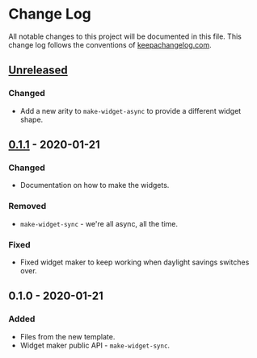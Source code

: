 # Change Log
All notable changes to this project will be documented in this file. This change log follows the conventions of [keepachangelog.com](http://keepachangelog.com/).

## [Unreleased]
### Changed
- Add a new arity to `make-widget-async` to provide a different widget shape.

## [0.1.1] - 2020-01-21
### Changed
- Documentation on how to make the widgets.

### Removed
- `make-widget-sync` - we're all async, all the time.

### Fixed
- Fixed widget maker to keep working when daylight savings switches over.

## 0.1.0 - 2020-01-21
### Added
- Files from the new template.
- Widget maker public API - `make-widget-sync`.

[Unreleased]: https://github.com/your-name/sicp-clojure/compare/0.1.1...HEAD
[0.1.1]: https://github.com/your-name/sicp-clojure/compare/0.1.0...0.1.1
